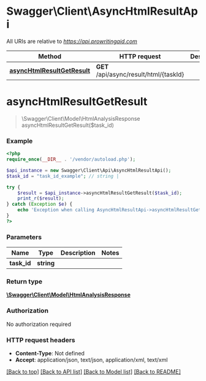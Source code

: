 # Swagger\Client\AsyncHtmlResultApi

All URIs are relative to *https://api.prowritingaid.com*

Method | HTTP request | Description
------------- | ------------- | -------------
[**asyncHtmlResultGetResult**](AsyncHtmlResultApi.md#asyncHtmlResultGetResult) | **GET** /api/async/result/html/{taskId} | 


# **asyncHtmlResultGetResult**
> \Swagger\Client\Model\HtmlAnalysisResponse asyncHtmlResultGetResult($task_id)



### Example
```php
<?php
require_once(__DIR__ . '/vendor/autoload.php');

$api_instance = new Swagger\Client\Api\AsyncHtmlResultApi();
$task_id = "task_id_example"; // string | 

try {
    $result = $api_instance->asyncHtmlResultGetResult($task_id);
    print_r($result);
} catch (Exception $e) {
    echo 'Exception when calling AsyncHtmlResultApi->asyncHtmlResultGetResult: ', $e->getMessage(), PHP_EOL;
}
?>
```

### Parameters

Name | Type | Description  | Notes
------------- | ------------- | ------------- | -------------
 **task_id** | **string**|  |

### Return type

[**\Swagger\Client\Model\HtmlAnalysisResponse**](../Model/HtmlAnalysisResponse.md)

### Authorization

No authorization required

### HTTP request headers

 - **Content-Type**: Not defined
 - **Accept**: application/json, text/json, application/xml, text/xml

[[Back to top]](#) [[Back to API list]](../../README.md#documentation-for-api-endpoints) [[Back to Model list]](../../README.md#documentation-for-models) [[Back to README]](../../README.md)


